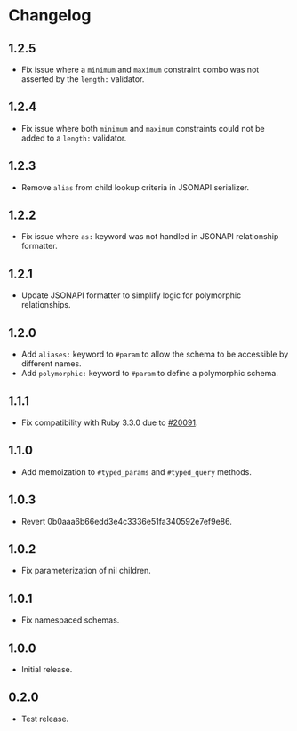 # Changelog

## 1.2.5

- Fix issue where a `minimum` and `maximum` constraint combo was not asserted by the `length:` validator.

## 1.2.4

- Fix issue where both `minimum` and `maximum` constraints could not be added to a `length:` validator.

## 1.2.3

- Remove `alias` from child lookup criteria in JSONAPI serializer.

## 1.2.2

- Fix issue where `as:` keyword was not handled in JSONAPI relationship formatter.

## 1.2.1

- Update JSONAPI formatter to simplify logic for polymorphic relationships.

## 1.2.0

- Add `aliases:` keyword to `#param` to allow the schema to be accessible by different names.
- Add `polymorphic:` keyword to `#param` to define a polymorphic schema.

## 1.1.1

- Fix compatibility with Ruby 3.3.0 due to [#20091](https://bugs.ruby-lang.org/issues/20091).

## 1.1.0

- Add memoization to `#typed_params` and `#typed_query` methods.

## 1.0.3

- Revert 0b0aaa6b66edd3e4c3336e51fa340592e7ef9e86.

## 1.0.2

- Fix parameterization of nil children.

## 1.0.1

- Fix namespaced schemas.

## 1.0.0

- Initial release.

## 0.2.0

- Test release.
